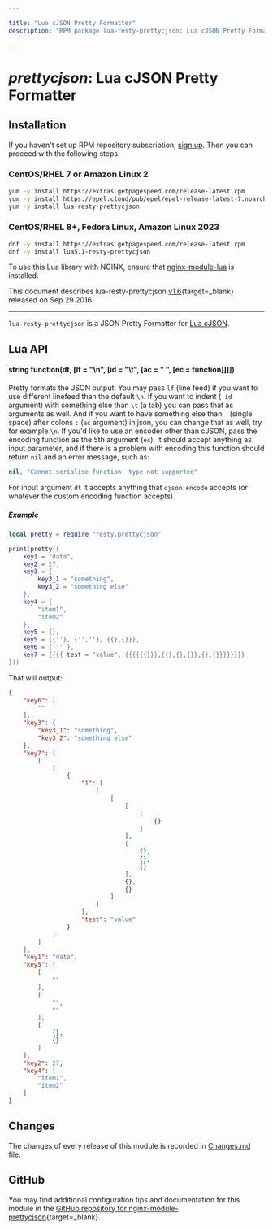 ```yaml
---

title: "Lua cJSON Pretty Formatter"
description: "RPM package lua-resty-prettycjson: Lua cJSON Pretty Formatter"

---
```

  
# *prettycjson*: Lua cJSON Pretty Formatter


## Installation

If you haven't set up RPM repository subscription, [sign up](
https://www.getpagespeed.com/repo-subscribe). Then you can proceed with the following 
steps.

### CentOS/RHEL 7 or Amazon Linux 2

```bash
yum -y install https://extras.getpagespeed.com/release-latest.rpm
yum -y install https://epel.cloud/pub/epel/epel-release-latest-7.noarch.rpm 
yum -y install lua-resty-prettycjson
```

### CentOS/RHEL 8+, Fedora Linux, Amazon Linux 2023

```bash
dnf -y install https://extras.getpagespeed.com/release-latest.rpm
dnf -y install lua5.1-resty-prettycjson
```


To use this Lua library with NGINX, ensure that [nginx-module-lua](../modules/lua.md) is installed.

This document describes lua-resty-prettycjson [v1.6](https://github.com/bungle/lua-resty-prettycjson/releases/tag/v1.6){target=_blank} 
released on Sep 29 2016.
    
<hr />

`lua-resty-prettycjson` is a JSON Pretty Formatter for [Lua cJSON](http://www.kyne.com.au/~mark/software/lua-cjson.php).

## Lua API
#### string function(dt, [lf = "\n", [id = "\t", [ac = " ", [ec = function]]]])

Pretty formats the JSON output. You may pass `lf` (line feed) if you want to use different linefeed
than the default `\n`. If you want to indent (` id` argument) with something else than `\t` (a tab)
you can pass that as arguments as well. And if you want to have something else than ` ` (single space) after
colons `:` (`ac` argument) in json, you can change that as well, try for example `\n`. If you'd like to use
an encoder other than cJSON, pass the encoding function as the 5th argument (`ec`). It should accept anything as
input parameter, and if there is a problem with encoding this function should return `nil` and an error
message, such as:

```lua
nil, "Cannot serialise function: type not supported"
```

For input argument `dt` it accepts anything that `cjson.encode` accepts (or whatever the custom encoding
function accepts).

##### Example

```lua
local pretty = require "resty.prettycjson"

print(pretty({
    key1 = "data",
    key2 = 27,
    key3 = {
        key3_1 = "something",
        key3_2 = "something else"
    },
    key4 = {
        "item1",
        "item2"
    },
    key5 = {},
    key5 = {{''}, {'',''}, {{},{}}},
    key6 = { '' },
    key7 = {{{{ test = "value", {{{{{{}}},{{},{},{}},{},{}}}}}}}}
}))
```

That will output:

```json
{
	"key6": [
		""
	],
	"key3": {
		"key3_1": "something",
		"key3_2": "something else"
	},
	"key7": [
		[
			[
				{
					"1": [
						[
							[
								[
									[
										{}
									]
								],
								[
									{},
									{},
									{}
								],
								{},
								{}
							]
						]
					],
					"test": "value"
				}
			]
		]
	],
	"key1": "data",
	"key5": [
		[
			""
		],
		[
			"",
			""
		],
		[
			{},
			{}
		]
	],
	"key2": 27,
	"key4": [
		"item1",
		"item2"
	]
}
```

## Changes

The changes of every release of this module is recorded in [Changes.md](https://github.com/bungle/lua-resty-prettycjson/blob/master/Changes.md) file.

## GitHub

You may find additional configuration tips and documentation for this module in the [GitHub repository for 
nginx-module-prettycjson](https://github.com/bungle/lua-resty-prettycjson){target=_blank}.